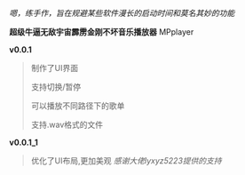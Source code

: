 _嗯，练手作，旨在规避某些软件漫长的启动时间和莫名其妙的功能_

**超级牛逼无敌宇宙霹雳金刚不坏音乐播放器**
MPplayer

**v0.0.1**
>制作了UI界面
>
>支持切换/暂停
>
>可以播放不同路径下的歌单
>
>支持.wav格式的文件

**v0.0.1_1**
>优化了UI布局,更加美观 _感谢大佬lyxyz5223提供的支持_